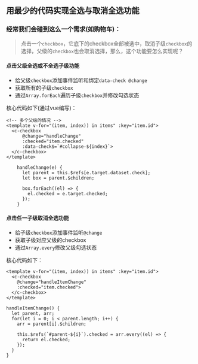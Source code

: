 ## 用最少的代码实现全选与取消全选功能

### 经常我们会碰到这么一个需求(如购物车)：
> 点击一个`checkbox`，它底下的checkbox全部被选中，取消子级`checkbox`的选择，父级的`checkbox`也会取消选择，那么，这个功能要怎么实现呢？

#### 点击父级全选或不全选子级功能

  - 给父级`checkbox`添加事件监听和绑定`data-check @change`
  - 获取所有的子级`checkbox`
  - 通过`Array.forEach`遍历子级`checkbox`并修改勾选状态

  核心代码如下(通过vue编写)：
  ```
  <!-- 多个父级的情况 -->
  <template v-for="(item, index)) in items" :key="item.id">
    <c-checkbox
        @change="handleChange"
        :checked="item.checked"
        :data-check$=`#collapse-${index}`>
    </c-checkbox>
  </template>
  ```

  ```
      handleChange(e) {
        let parent = this.$refs[e.target.dataset.check];
        let box = parent.$children;

        box.forEach((el) => {
          el.checked = e.target.checked;
        });
      }
  ```
  
#### 点击任一子级取消全选功能

  - 给子级`checkbox`添加事件监听`@change`
  - 获取子级对应父级的checkbox
  - 通过`Array.every`修改父级勾选状态

  核心代码如下：
  ```
  <template v-for="(item, index)) in items" :key="item.id">
    <c-checkbox
      @change="handleItemChange"
      :checked="item.checked">
    </c-checkbox>
  </template>
  ```

  ```
  handleItemChange() {
    let parent, arr;
    for(let i = 0; i < parent.length; i++) {
      arr = parent[i].$children;

      this.$refs(`#parent-${i}`).checked = arr.every((el) => {
        return el.checked;
      });
    }
  }
  ```
